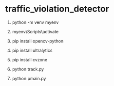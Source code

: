 # traffic_violation_detector

1. python -m venv myenv   

2. myenv\Scripts\activate  

3. pip install opencv-python  

4. pip install ultralytics

5. pip install cvzone

6. python track.py

7. python pmain.py

